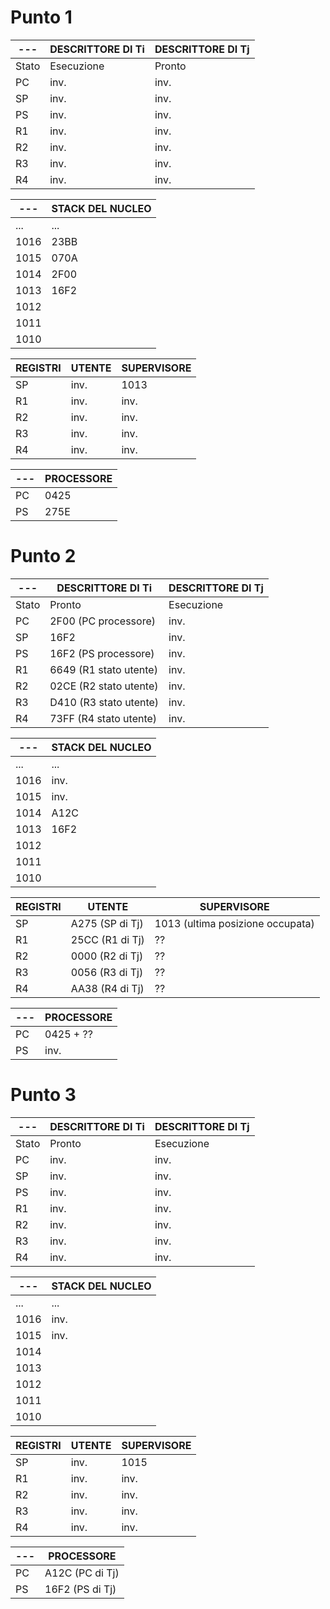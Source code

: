 # Punto 1
| ---  | DESCRITTORE DI Ti | DESCRITTORE DI Tj |
| --- | --- | --- |
| Stato | Esecuzione | Pronto |
| PC | inv. | inv. |
| SP | inv. | inv. |
| PS | inv. | inv. |
| R1 | inv. | inv. |
| R2 | inv. | inv. |
| R3 | inv. | inv. |
| R4 | inv. | inv. |


| --- | STACK DEL NUCLEO |
| --- | --- |
| ... | ... |
| 1016 | 23BB |
| 1015 | 070A |
| 1014 | 2F00 |
| 1013 | 16F2 |
| 1012 | |
| 1011 | |
| 1010 | |


| REGISTRI | UTENTE | SUPERVISORE |
| --- | --- | --- |
| SP | inv. | 1013 |
| R1 | inv. | inv. |
| R2 | inv. | inv. |
| R3 | inv. | inv. |
| R4 | inv. | inv. |


| --- | PROCESSORE | 
| -- | -- |
| PC | 0425 |
| PS | 275E |


# Punto 2
| ---  | DESCRITTORE DI Ti | DESCRITTORE DI Tj |
| --- | --- | --- |
| Stato | Pronto | Esecuzione |
| PC | 2F00 (PC processore) | inv. |
| SP | 16F2 | inv. |
| PS | 16F2 (PS processore) | inv. |
| R1 | 6649 (R1 stato utente) | inv. |
| R2 | 02CE (R2 stato utente) | inv. |
| R3 | D410 (R3 stato utente) | inv. |
| R4 | 73FF (R4 stato utente) | inv. |


| --- | STACK DEL NUCLEO |
| --- | --- |
| ... | ... |
| 1016 | inv. |
| 1015 | inv. |
| 1014 | A12C |
| 1013 | 16F2 |
| 1012 | |
| 1011 | |
| 1010 | |


| REGISTRI | UTENTE | SUPERVISORE |
| --- | --- | --- |
| SP | A275 (SP di Tj) | 1013 (ultima posizione occupata) |
| R1 | 25CC (R1 di Tj) | ?? |
| R2 | 0000 (R2 di Tj) | ?? |
| R3 | 0056 (R3 di Tj) | ?? |
| R4 | AA38 (R4 di Tj) | ?? |


| --- | PROCESSORE | 
| -- | -- |
| PC | 0425 + ?? |
| PS | inv. |

# Punto 3
| ---  | DESCRITTORE DI Ti | DESCRITTORE DI Tj |
| --- | --- | --- |
| Stato | Pronto | Esecuzione |
| PC | inv. | inv. |
| SP | inv. | inv. |
| PS | inv. | inv. |
| R1 | inv. | inv. |
| R2 | inv. | inv. |
| R3 | inv. | inv. |
| R4 | inv. | inv. |


| --- | STACK DEL NUCLEO |
| --- | --- |
| ... | ... |
| 1016 | inv. |
| 1015 | inv. |
| 1014 | |
| 1013 | |
| 1012 | |
| 1011 | |
| 1010 | |


| REGISTRI | UTENTE | SUPERVISORE |
| --- | --- | --- |
| SP | inv. | 1015 |
| R1 | inv. | inv. |
| R2 | inv. | inv. |
| R3 | inv. | inv. |
| R4 | inv. | inv. |


| --- | PROCESSORE | 
| -- | -- |
| PC | A12C (PC di Tj) |
| PS | 16F2 (PS di Tj) |
